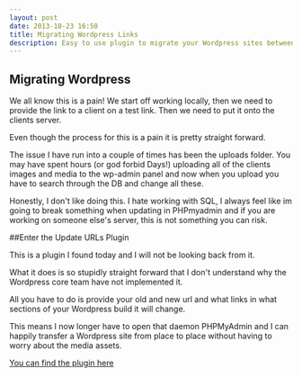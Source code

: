 ```yaml
---
layout: post
date: 2013-10-23 16:50
title: Migrating Wordpress Links
description: Easy to use plugin to migrate your Wordpress sites between domains
---
```


## Migrating Wordpress

We all know this is a pain! We start off working locally, then we need to provide the link to a client on a test link. Then we need to put it onto the clients server.

Even though the process for this is a pain it is pretty straight forward.

The issue I have run into a couple of times has been the uploads folder. You may have spent hours (or god forbid Days!) uploading all of the clients images and media to the wp-admin panel and now when you upload you have to search through the DB and change all these.

Honestly, I don't like doing this. I hate working with SQL, I always feel like im going to break something when updating in PHPmyadmin and if you are working on someone else's server, this is not something you can risk.

##Enter the Update URLs Plugin

This is a plugin I found today and I will not be looking back from it.

What it does is so stupidly straight forward that I don't understand why the Wordpress core team have not implemented it.

All you have to do is provide your old and new url and what links in what sections of your Wordpress build it will change.

This means I now longer have to open that daemon PHPMyAdmin and I can happily transfer a Wordpress site from place to place without having to worry about the media assets.

[You can find the plugin here](http://www.velvetblues.com/web-development-blog/wordpress-plugin-update-urls/)